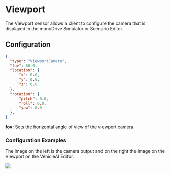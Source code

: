 # Viewport

The Viewport sensor allows a client to configure the camera that is displayed in 
the monoDrive Simulator or Scenario Editor. 

## Configuration

``` json
{
  "type": "ViewportCamera",
  "fov": 60.0,
  "location": {
      "x": 0.0,
      "y": 0.0,
      "z": 0.0
  },
  "rotation": {
      "pitch": 0.0,
      "roll": 0.0,
      "yaw": 0.0
  },
}
```

**fov:** Sets the horizontal angle of view of the viewport camera.

### Configuration Examples  

The image on the left is the camera output and on the right the image on the 
Viewport on the VehicleAI Editor.

<p class="img_container">
  <img class="wide_img" src="https://github.com/monoDriveIO/documentation/raw/master/WikiPhotos/LV_client/sensors/configuration/viewport/comparison_camera_viewport.png" />
</p>
